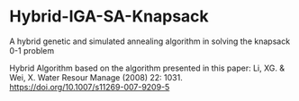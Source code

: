 # Hybrid-IGA-SA-Knapsack
A hybrid genetic and simulated annealing algorithm in solving the knapsack 0-1 problem

Hybrid Algorithm based on the algorithm presented in this paper:
Li, XG. & Wei, X. Water Resour Manage (2008) 22: 1031. https://doi.org/10.1007/s11269-007-9209-5
